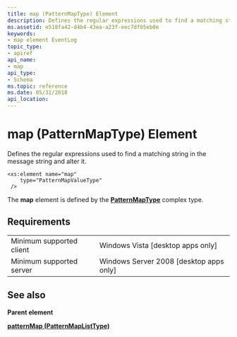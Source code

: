 ```yaml
---
title: map (PatternMapType) Element
description: Defines the regular expressions used to find a matching string in the message string and alter it.
ms.assetid: e518fa42-d4b4-43ea-a23f-eec7df65eb0e
keywords:
- map element EventLog
topic_type:
- apiref
api_name:
- map
api_type:
- Schema
ms.topic: reference
ms.date: 05/31/2018
api_location: 
---
```


# map (PatternMapType) Element

Defines the regular expressions used to find a matching string in the message string and alter it.

``` syntax
<xs:element name="map"
    type="PatternMapValueType"
 />
```

The **map** element is defined by the [**PatternMapType**](eventmanifestschema-patternmaptype-complextype.md) complex type.

## Requirements



|                                     |                                                      |
|-------------------------------------|------------------------------------------------------|
| Minimum supported client<br/> | Windows Vista \[desktop apps only\]<br/>       |
| Minimum supported server<br/> | Windows Server 2008 \[desktop apps only\]<br/> |



## See also

<dl> <dt>

**Parent element**
</dt> <dt>

[**patternMap (PatternMapListType)**](eventmanifestschema-patternmap-patternmaplisttype-element.md)
</dt> </dl>

 

 





